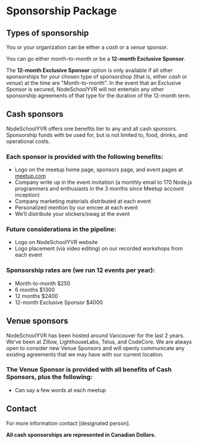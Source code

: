 # Sponsorship Package

## Types of sponsorship
You or your organization can be either a _cash_ or a _venue_ sponsor.

You can go either month-to-month or be a **12-month Exclusive Sponsor**.

The **12-month Exclusive Sponsor** option is only available if all other sponsorships for your chosen type of sponsorshop (that is, either _cash_ or _venue_) at the time are "Month-to-month". In the event that an Exclusive Sponsor is secured, NodeSchoolYVR will not entertain any other sponsorship agreements of that type for the duration of the 12-month term.

## Cash sponsors
NodeSchoolYVR offers one benefits tier to any and all cash sponsors. Sponsorship funds with be used for, but is not limited to, food, drinks, and operational costs.

### Each sponsor is provided with the following benefits:
- Logo on the meetup home page, sponsors page, and event pages at [meetup.com](https://www.meetup.com/nodeschool-vancouver/)
- Company write up in the event invitation (a monthly email to 170 Node.js programmers and enthusiasts in the 3 months since Meetup account inception)
- Company marketing materials distributed at each event
- Personalized mention by our emcee at each event
- We’ll distribute your stickers/swag at the event

### Future considerations in the pipeline:
- Logo on NodeSchoolYVR website
- Logo placement (via video editing) on our recorded workshops from each event

### Sponsorship rates are (we run 12 events per year):
- Month-to-month $250
- 6 months $1300
- 12 months $2400
- 12-month Exclusive Sponsor $4000

## Venue sponsors
NodeSchoolYVR has been hosted around Vancouver for the last 2 years. We’ve been at Zillow, LighthouseLabs, Telus, and CodeCore. We are always open to consider new Venue Sponsors and will openly communicate any existing agreements that we may have with our current location.

### The Venue Sponsor is provided with all benefits of Cash Sponsors, plus the following:
- Can say a few words at each meetup

## Contact
For more information contact [designated person].

**All cash sponsorships are represented in Canadian Dollars.**
